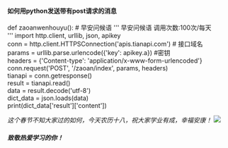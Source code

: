 #### 如何用python发送带有post请求的消息  
def zaoanwenhouyu():  # 早安问候语 
    ''' 
    早安问候语 
    调用次数:100次/每天    
    ''' 
    import http.client, urllib, json, apikey    
    conn = http.client.HTTPSConnection('apis.tianapi.com')  # 接口域名  
    params = urllib.parse.urlencode({'key': apikey.a})  #密钥     
    headers = {'Content-type': 'application/x-www-form-urlencoded'}     
    conn.request('POST', '/zaoan/index', params, headers)   
    tianapi = conn.getresponse()    
    result = tianapi.read()     
    data = result.decode('utf-8')   
    dict_data = json.loads(data)    
    print(dict_data['result']['content'])   
  
  _这个春节不知大家过的如何，今天农历十八，祝大家学业有成，幸福安康！_
   ![](https://alifei03.cfp.cn/creative/vcg/nowarter800/new/VCG41N1137573275.jpg?x-oss-process=image/format,webp)
  ##### 致敬热爱学习的你！
